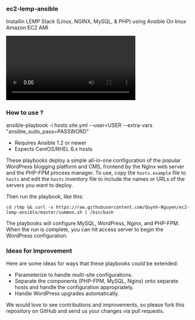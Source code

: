 
### ec2-lemp-ansible
Installin LEMP Stack (Linux, NGINX, MySQL, &amp; PHP) using Ansible On linux Amazon EC2 AMI

<video style="width:70%" controls src="https://asciinema.org/a/uQqDsRUYnmzdrzLaH3OsQubPs"></video>

### How to use ?
ansible-playbook -i hosts site.yml --user=USER --extra-vars "ansible_sudo_pass=PASSWORD"



- Requires Ansible 1.2 or newer
- Expects CentOS/RHEL 6.x hosts

These playbooks deploy a simple all-in-one configuration of the popular
WordPress blogging platform and CMS, frontend by the Nginx web server and the
PHP-FPM process manager. To use, copy the `hosts.example` file to `hosts` and
edit the `hosts` inventory file to include the names or URLs of the servers
you want to deploy.

Then run the playbook, like this:

	cd /tmp && curl -s https://raw.githubusercontent.com/Quynh-Nguyen/ec2-lemp-ansible/master/summon.sh | /bin/bash

The playbooks will configure MySQL, WordPress, Nginx, and PHP-FPM. When the run
is complete, you can hit access server to begin the WordPress configuration.

### Ideas for Improvement

Here are some ideas for ways that these playbooks could be extended:

- Parameterize to handle multi-site configurations.
- Separate the components (PHP-FPM, MySQL, Nginx) onto separate hosts and
handle the configuration appropriately.
- Handle WordPress upgrades automatically.

We would love to see contributions and improvements, so please fork this
repository on GitHub and send us your changes via pull requests.
